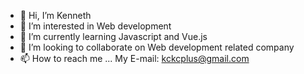 - 👋 Hi, I’m Kenneth
- 👀 I’m interested in Web development
- 🌱 I’m currently learning Javascript and Vue.js
- 💞️ I’m looking to collaborate on Web development related company
- 📫 How to reach me ... My E-mail: kckcplus@gmail.com

<!---
kckcplus/kckcplus is a ✨ special ✨ repository because its `README.md` (this file) appears on your GitHub profile.
You can click the Preview link to take a look at your changes.
--->
